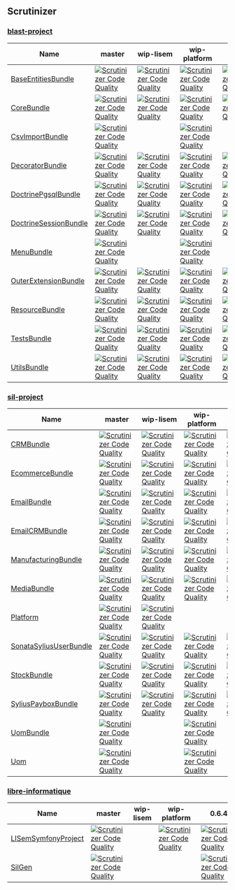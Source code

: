 ## Scrutinizer #

### [blast-project](https://github.com/blast-project/) #
 | Name | master | wip-lisem | wip-platform | 0.6.4 | 
 | -- | -- | -- | -- | -- | 
 | [BaseEntitiesBundle](https://github.com/blast-project/BaseEntitiesBundle) | [![Scrutinizer Code Quality](https://scrutinizer-ci.com/g/blast-project/BaseEntitiesBundle/badges/quality-score.png?b=master)](https://scrutinizer-ci.com/g/blast-project/BaseEntitiesBundle/?branch=master) | [![Scrutinizer Code Quality](https://scrutinizer-ci.com/g/blast-project/BaseEntitiesBundle/badges/quality-score.png?b=wip-lisem)](https://scrutinizer-ci.com/g/blast-project/BaseEntitiesBundle/?branch=wip-lisem) | [![Scrutinizer Code Quality](https://scrutinizer-ci.com/g/blast-project/BaseEntitiesBundle/badges/quality-score.png?b=wip-platform)](https://scrutinizer-ci.com/g/blast-project/BaseEntitiesBundle/?branch=wip-platform) | [![Scrutinizer Code Quality](https://scrutinizer-ci.com/g/blast-project/BaseEntitiesBundle/badges/quality-score.png?b=0.6.4)](https://scrutinizer-ci.com/g/blast-project/BaseEntitiesBundle/?branch=0.6.4) | 
 | [CoreBundle](https://github.com/blast-project/CoreBundle) | [![Scrutinizer Code Quality](https://scrutinizer-ci.com/g/blast-project/CoreBundle/badges/quality-score.png?b=master)](https://scrutinizer-ci.com/g/blast-project/CoreBundle/?branch=master) | [![Scrutinizer Code Quality](https://scrutinizer-ci.com/g/blast-project/CoreBundle/badges/quality-score.png?b=wip-lisem)](https://scrutinizer-ci.com/g/blast-project/CoreBundle/?branch=wip-lisem) | [![Scrutinizer Code Quality](https://scrutinizer-ci.com/g/blast-project/CoreBundle/badges/quality-score.png?b=wip-platform)](https://scrutinizer-ci.com/g/blast-project/CoreBundle/?branch=wip-platform) | [![Scrutinizer Code Quality](https://scrutinizer-ci.com/g/blast-project/CoreBundle/badges/quality-score.png?b=0.6.4)](https://scrutinizer-ci.com/g/blast-project/CoreBundle/?branch=0.6.4) | 
 | [CsvImportBundle](https://github.com/blast-project/CsvImportBundle) | [![Scrutinizer Code Quality](https://scrutinizer-ci.com/g/blast-project/CsvImportBundle/badges/quality-score.png?b=master)](https://scrutinizer-ci.com/g/blast-project/CsvImportBundle/?branch=master) |  | [![Scrutinizer Code Quality](https://scrutinizer-ci.com/g/blast-project/CsvImportBundle/badges/quality-score.png?b=wip-platform)](https://scrutinizer-ci.com/g/blast-project/CsvImportBundle/?branch=wip-platform) |  | 
 | [DecoratorBundle](https://github.com/blast-project/DecoratorBundle) | [![Scrutinizer Code Quality](https://scrutinizer-ci.com/g/blast-project/DecoratorBundle/badges/quality-score.png?b=master)](https://scrutinizer-ci.com/g/blast-project/DecoratorBundle/?branch=master) | [![Scrutinizer Code Quality](https://scrutinizer-ci.com/g/blast-project/DecoratorBundle/badges/quality-score.png?b=wip-lisem)](https://scrutinizer-ci.com/g/blast-project/DecoratorBundle/?branch=wip-lisem) | [![Scrutinizer Code Quality](https://scrutinizer-ci.com/g/blast-project/DecoratorBundle/badges/quality-score.png?b=wip-platform)](https://scrutinizer-ci.com/g/blast-project/DecoratorBundle/?branch=wip-platform) | [![Scrutinizer Code Quality](https://scrutinizer-ci.com/g/blast-project/DecoratorBundle/badges/quality-score.png?b=0.6.4)](https://scrutinizer-ci.com/g/blast-project/DecoratorBundle/?branch=0.6.4) | 
 | [DoctrinePgsqlBundle](https://github.com/blast-project/DoctrinePgsqlBundle) | [![Scrutinizer Code Quality](https://scrutinizer-ci.com/g/blast-project/DoctrinePgsqlBundle/badges/quality-score.png?b=master)](https://scrutinizer-ci.com/g/blast-project/DoctrinePgsqlBundle/?branch=master) | [![Scrutinizer Code Quality](https://scrutinizer-ci.com/g/blast-project/DoctrinePgsqlBundle/badges/quality-score.png?b=wip-lisem)](https://scrutinizer-ci.com/g/blast-project/DoctrinePgsqlBundle/?branch=wip-lisem) | [![Scrutinizer Code Quality](https://scrutinizer-ci.com/g/blast-project/DoctrinePgsqlBundle/badges/quality-score.png?b=wip-platform)](https://scrutinizer-ci.com/g/blast-project/DoctrinePgsqlBundle/?branch=wip-platform) | [![Scrutinizer Code Quality](https://scrutinizer-ci.com/g/blast-project/DoctrinePgsqlBundle/badges/quality-score.png?b=0.6.4)](https://scrutinizer-ci.com/g/blast-project/DoctrinePgsqlBundle/?branch=0.6.4) | 
 | [DoctrineSessionBundle](https://github.com/blast-project/DoctrineSessionBundle) | [![Scrutinizer Code Quality](https://scrutinizer-ci.com/g/blast-project/DoctrineSessionBundle/badges/quality-score.png?b=master)](https://scrutinizer-ci.com/g/blast-project/DoctrineSessionBundle/?branch=master) | [![Scrutinizer Code Quality](https://scrutinizer-ci.com/g/blast-project/DoctrineSessionBundle/badges/quality-score.png?b=wip-lisem)](https://scrutinizer-ci.com/g/blast-project/DoctrineSessionBundle/?branch=wip-lisem) | [![Scrutinizer Code Quality](https://scrutinizer-ci.com/g/blast-project/DoctrineSessionBundle/badges/quality-score.png?b=wip-platform)](https://scrutinizer-ci.com/g/blast-project/DoctrineSessionBundle/?branch=wip-platform) | [![Scrutinizer Code Quality](https://scrutinizer-ci.com/g/blast-project/DoctrineSessionBundle/badges/quality-score.png?b=0.6.4)](https://scrutinizer-ci.com/g/blast-project/DoctrineSessionBundle/?branch=0.6.4) | 
 | [MenuBundle](https://github.com/blast-project/MenuBundle) | [![Scrutinizer Code Quality](https://scrutinizer-ci.com/g/blast-project/MenuBundle/badges/quality-score.png?b=master)](https://scrutinizer-ci.com/g/blast-project/MenuBundle/?branch=master) |  | [![Scrutinizer Code Quality](https://scrutinizer-ci.com/g/blast-project/MenuBundle/badges/quality-score.png?b=wip-platform)](https://scrutinizer-ci.com/g/blast-project/MenuBundle/?branch=wip-platform) |  | 
 | [OuterExtensionBundle](https://github.com/blast-project/OuterExtensionBundle) | [![Scrutinizer Code Quality](https://scrutinizer-ci.com/g/blast-project/OuterExtensionBundle/badges/quality-score.png?b=master)](https://scrutinizer-ci.com/g/blast-project/OuterExtensionBundle/?branch=master) | [![Scrutinizer Code Quality](https://scrutinizer-ci.com/g/blast-project/OuterExtensionBundle/badges/quality-score.png?b=wip-lisem)](https://scrutinizer-ci.com/g/blast-project/OuterExtensionBundle/?branch=wip-lisem) | [![Scrutinizer Code Quality](https://scrutinizer-ci.com/g/blast-project/OuterExtensionBundle/badges/quality-score.png?b=wip-platform)](https://scrutinizer-ci.com/g/blast-project/OuterExtensionBundle/?branch=wip-platform) | [![Scrutinizer Code Quality](https://scrutinizer-ci.com/g/blast-project/OuterExtensionBundle/badges/quality-score.png?b=0.6.4)](https://scrutinizer-ci.com/g/blast-project/OuterExtensionBundle/?branch=0.6.4) | 
 | [ResourceBundle](https://github.com/blast-project/ResourceBundle) | [![Scrutinizer Code Quality](https://scrutinizer-ci.com/g/blast-project/ResourceBundle/badges/quality-score.png?b=master)](https://scrutinizer-ci.com/g/blast-project/ResourceBundle/?branch=master) | [![Scrutinizer Code Quality](https://scrutinizer-ci.com/g/blast-project/ResourceBundle/badges/quality-score.png?b=wip-lisem)](https://scrutinizer-ci.com/g/blast-project/ResourceBundle/?branch=wip-lisem) | [![Scrutinizer Code Quality](https://scrutinizer-ci.com/g/blast-project/ResourceBundle/badges/quality-score.png?b=wip-platform)](https://scrutinizer-ci.com/g/blast-project/ResourceBundle/?branch=wip-platform) | [![Scrutinizer Code Quality](https://scrutinizer-ci.com/g/blast-project/ResourceBundle/badges/quality-score.png?b=0.6.4)](https://scrutinizer-ci.com/g/blast-project/ResourceBundle/?branch=0.6.4) | 
 | [TestsBundle](https://github.com/blast-project/TestsBundle) | [![Scrutinizer Code Quality](https://scrutinizer-ci.com/g/blast-project/TestsBundle/badges/quality-score.png?b=master)](https://scrutinizer-ci.com/g/blast-project/TestsBundle/?branch=master) | [![Scrutinizer Code Quality](https://scrutinizer-ci.com/g/blast-project/TestsBundle/badges/quality-score.png?b=wip-lisem)](https://scrutinizer-ci.com/g/blast-project/TestsBundle/?branch=wip-lisem) | [![Scrutinizer Code Quality](https://scrutinizer-ci.com/g/blast-project/TestsBundle/badges/quality-score.png?b=wip-platform)](https://scrutinizer-ci.com/g/blast-project/TestsBundle/?branch=wip-platform) | [![Scrutinizer Code Quality](https://scrutinizer-ci.com/g/blast-project/TestsBundle/badges/quality-score.png?b=0.6.4)](https://scrutinizer-ci.com/g/blast-project/TestsBundle/?branch=0.6.4) | 
 | [UtilsBundle](https://github.com/blast-project/UtilsBundle) | [![Scrutinizer Code Quality](https://scrutinizer-ci.com/g/blast-project/UtilsBundle/badges/quality-score.png?b=master)](https://scrutinizer-ci.com/g/blast-project/UtilsBundle/?branch=master) | [![Scrutinizer Code Quality](https://scrutinizer-ci.com/g/blast-project/UtilsBundle/badges/quality-score.png?b=wip-lisem)](https://scrutinizer-ci.com/g/blast-project/UtilsBundle/?branch=wip-lisem) | [![Scrutinizer Code Quality](https://scrutinizer-ci.com/g/blast-project/UtilsBundle/badges/quality-score.png?b=wip-platform)](https://scrutinizer-ci.com/g/blast-project/UtilsBundle/?branch=wip-platform) | [![Scrutinizer Code Quality](https://scrutinizer-ci.com/g/blast-project/UtilsBundle/badges/quality-score.png?b=0.6.4)](https://scrutinizer-ci.com/g/blast-project/UtilsBundle/?branch=0.6.4) | 

### [sil-project](https://github.com/sil-project/) #
 | Name | master | wip-lisem | wip-platform | 0.6.4 | 
 | -- | -- | -- | -- | -- | 
 | [CRMBundle](https://github.com/sil-project/CRMBundle) | [![Scrutinizer Code Quality](https://scrutinizer-ci.com/g/sil-project/CRMBundle/badges/quality-score.png?b=master)](https://scrutinizer-ci.com/g/sil-project/CRMBundle/?branch=master) | [![Scrutinizer Code Quality](https://scrutinizer-ci.com/g/sil-project/CRMBundle/badges/quality-score.png?b=wip-lisem)](https://scrutinizer-ci.com/g/sil-project/CRMBundle/?branch=wip-lisem) | [![Scrutinizer Code Quality](https://scrutinizer-ci.com/g/sil-project/CRMBundle/badges/quality-score.png?b=wip-platform)](https://scrutinizer-ci.com/g/sil-project/CRMBundle/?branch=wip-platform) | [![Scrutinizer Code Quality](https://scrutinizer-ci.com/g/sil-project/CRMBundle/badges/quality-score.png?b=0.6.4)](https://scrutinizer-ci.com/g/sil-project/CRMBundle/?branch=0.6.4) | 
 | [EcommerceBundle](https://github.com/sil-project/EcommerceBundle) | [![Scrutinizer Code Quality](https://scrutinizer-ci.com/g/sil-project/EcommerceBundle/badges/quality-score.png?b=master)](https://scrutinizer-ci.com/g/sil-project/EcommerceBundle/?branch=master) | [![Scrutinizer Code Quality](https://scrutinizer-ci.com/g/sil-project/EcommerceBundle/badges/quality-score.png?b=wip-lisem)](https://scrutinizer-ci.com/g/sil-project/EcommerceBundle/?branch=wip-lisem) | [![Scrutinizer Code Quality](https://scrutinizer-ci.com/g/sil-project/EcommerceBundle/badges/quality-score.png?b=wip-platform)](https://scrutinizer-ci.com/g/sil-project/EcommerceBundle/?branch=wip-platform) | [![Scrutinizer Code Quality](https://scrutinizer-ci.com/g/sil-project/EcommerceBundle/badges/quality-score.png?b=0.6.4)](https://scrutinizer-ci.com/g/sil-project/EcommerceBundle/?branch=0.6.4) | 
 | [EmailBundle](https://github.com/sil-project/EmailBundle) | [![Scrutinizer Code Quality](https://scrutinizer-ci.com/g/sil-project/EmailBundle/badges/quality-score.png?b=master)](https://scrutinizer-ci.com/g/sil-project/EmailBundle/?branch=master) | [![Scrutinizer Code Quality](https://scrutinizer-ci.com/g/sil-project/EmailBundle/badges/quality-score.png?b=wip-lisem)](https://scrutinizer-ci.com/g/sil-project/EmailBundle/?branch=wip-lisem) | [![Scrutinizer Code Quality](https://scrutinizer-ci.com/g/sil-project/EmailBundle/badges/quality-score.png?b=wip-platform)](https://scrutinizer-ci.com/g/sil-project/EmailBundle/?branch=wip-platform) | [![Scrutinizer Code Quality](https://scrutinizer-ci.com/g/sil-project/EmailBundle/badges/quality-score.png?b=0.6.4)](https://scrutinizer-ci.com/g/sil-project/EmailBundle/?branch=0.6.4) | 
 | [EmailCRMBundle](https://github.com/sil-project/EmailCRMBundle) | [![Scrutinizer Code Quality](https://scrutinizer-ci.com/g/sil-project/EmailCRMBundle/badges/quality-score.png?b=master)](https://scrutinizer-ci.com/g/sil-project/EmailCRMBundle/?branch=master) | [![Scrutinizer Code Quality](https://scrutinizer-ci.com/g/sil-project/EmailCRMBundle/badges/quality-score.png?b=wip-lisem)](https://scrutinizer-ci.com/g/sil-project/EmailCRMBundle/?branch=wip-lisem) | [![Scrutinizer Code Quality](https://scrutinizer-ci.com/g/sil-project/EmailCRMBundle/badges/quality-score.png?b=wip-platform)](https://scrutinizer-ci.com/g/sil-project/EmailCRMBundle/?branch=wip-platform) | [![Scrutinizer Code Quality](https://scrutinizer-ci.com/g/sil-project/EmailCRMBundle/badges/quality-score.png?b=0.6.4)](https://scrutinizer-ci.com/g/sil-project/EmailCRMBundle/?branch=0.6.4) | 
 | [ManufacturingBundle](https://github.com/sil-project/ManufacturingBundle) | [![Scrutinizer Code Quality](https://scrutinizer-ci.com/g/sil-project/ManufacturingBundle/badges/quality-score.png?b=master)](https://scrutinizer-ci.com/g/sil-project/ManufacturingBundle/?branch=master) | [![Scrutinizer Code Quality](https://scrutinizer-ci.com/g/sil-project/ManufacturingBundle/badges/quality-score.png?b=wip-lisem)](https://scrutinizer-ci.com/g/sil-project/ManufacturingBundle/?branch=wip-lisem) | [![Scrutinizer Code Quality](https://scrutinizer-ci.com/g/sil-project/ManufacturingBundle/badges/quality-score.png?b=wip-platform)](https://scrutinizer-ci.com/g/sil-project/ManufacturingBundle/?branch=wip-platform) | [![Scrutinizer Code Quality](https://scrutinizer-ci.com/g/sil-project/ManufacturingBundle/badges/quality-score.png?b=0.6.4)](https://scrutinizer-ci.com/g/sil-project/ManufacturingBundle/?branch=0.6.4) | 
 | [MediaBundle](https://github.com/sil-project/MediaBundle) | [![Scrutinizer Code Quality](https://scrutinizer-ci.com/g/sil-project/MediaBundle/badges/quality-score.png?b=master)](https://scrutinizer-ci.com/g/sil-project/MediaBundle/?branch=master) | [![Scrutinizer Code Quality](https://scrutinizer-ci.com/g/sil-project/MediaBundle/badges/quality-score.png?b=wip-lisem)](https://scrutinizer-ci.com/g/sil-project/MediaBundle/?branch=wip-lisem) | [![Scrutinizer Code Quality](https://scrutinizer-ci.com/g/sil-project/MediaBundle/badges/quality-score.png?b=wip-platform)](https://scrutinizer-ci.com/g/sil-project/MediaBundle/?branch=wip-platform) | [![Scrutinizer Code Quality](https://scrutinizer-ci.com/g/sil-project/MediaBundle/badges/quality-score.png?b=0.6.4)](https://scrutinizer-ci.com/g/sil-project/MediaBundle/?branch=0.6.4) | 
 | [Platform](https://github.com/sil-project/Platform) | [![Scrutinizer Code Quality](https://scrutinizer-ci.com/g/sil-project/Platform/badges/quality-score.png?b=master)](https://scrutinizer-ci.com/g/sil-project/Platform/?branch=master) | [![Scrutinizer Code Quality](https://scrutinizer-ci.com/g/sil-project/Platform/badges/quality-score.png?b=wip-lisem)](https://scrutinizer-ci.com/g/sil-project/Platform/?branch=wip-lisem) |  |  | 
 | [SonataSyliusUserBundle](https://github.com/sil-project/SonataSyliusUserBundle) | [![Scrutinizer Code Quality](https://scrutinizer-ci.com/g/sil-project/SonataSyliusUserBundle/badges/quality-score.png?b=master)](https://scrutinizer-ci.com/g/sil-project/SonataSyliusUserBundle/?branch=master) | [![Scrutinizer Code Quality](https://scrutinizer-ci.com/g/sil-project/SonataSyliusUserBundle/badges/quality-score.png?b=wip-lisem)](https://scrutinizer-ci.com/g/sil-project/SonataSyliusUserBundle/?branch=wip-lisem) | [![Scrutinizer Code Quality](https://scrutinizer-ci.com/g/sil-project/SonataSyliusUserBundle/badges/quality-score.png?b=wip-platform)](https://scrutinizer-ci.com/g/sil-project/SonataSyliusUserBundle/?branch=wip-platform) | [![Scrutinizer Code Quality](https://scrutinizer-ci.com/g/sil-project/SonataSyliusUserBundle/badges/quality-score.png?b=0.6.4)](https://scrutinizer-ci.com/g/sil-project/SonataSyliusUserBundle/?branch=0.6.4) | 
 | [StockBundle](https://github.com/sil-project/StockBundle) | [![Scrutinizer Code Quality](https://scrutinizer-ci.com/g/sil-project/StockBundle/badges/quality-score.png?b=master)](https://scrutinizer-ci.com/g/sil-project/StockBundle/?branch=master) | [![Scrutinizer Code Quality](https://scrutinizer-ci.com/g/sil-project/StockBundle/badges/quality-score.png?b=wip-lisem)](https://scrutinizer-ci.com/g/sil-project/StockBundle/?branch=wip-lisem) | [![Scrutinizer Code Quality](https://scrutinizer-ci.com/g/sil-project/StockBundle/badges/quality-score.png?b=wip-platform)](https://scrutinizer-ci.com/g/sil-project/StockBundle/?branch=wip-platform) | [![Scrutinizer Code Quality](https://scrutinizer-ci.com/g/sil-project/StockBundle/badges/quality-score.png?b=0.6.4)](https://scrutinizer-ci.com/g/sil-project/StockBundle/?branch=0.6.4) | 
 | [SyliusPayboxBundle](https://github.com/sil-project/SyliusPayboxBundle) | [![Scrutinizer Code Quality](https://scrutinizer-ci.com/g/sil-project/SyliusPayboxBundle/badges/quality-score.png?b=master)](https://scrutinizer-ci.com/g/sil-project/SyliusPayboxBundle/?branch=master) | [![Scrutinizer Code Quality](https://scrutinizer-ci.com/g/sil-project/SyliusPayboxBundle/badges/quality-score.png?b=wip-lisem)](https://scrutinizer-ci.com/g/sil-project/SyliusPayboxBundle/?branch=wip-lisem) | [![Scrutinizer Code Quality](https://scrutinizer-ci.com/g/sil-project/SyliusPayboxBundle/badges/quality-score.png?b=wip-platform)](https://scrutinizer-ci.com/g/sil-project/SyliusPayboxBundle/?branch=wip-platform) | [![Scrutinizer Code Quality](https://scrutinizer-ci.com/g/sil-project/SyliusPayboxBundle/badges/quality-score.png?b=0.6.4)](https://scrutinizer-ci.com/g/sil-project/SyliusPayboxBundle/?branch=0.6.4) | 
 | [UomBundle](https://github.com/sil-project/UomBundle) | [![Scrutinizer Code Quality](https://scrutinizer-ci.com/g/sil-project/UomBundle/badges/quality-score.png?b=master)](https://scrutinizer-ci.com/g/sil-project/UomBundle/?branch=master) |  | [![Scrutinizer Code Quality](https://scrutinizer-ci.com/g/sil-project/UomBundle/badges/quality-score.png?b=wip-platform)](https://scrutinizer-ci.com/g/sil-project/UomBundle/?branch=wip-platform) |  | 
 | [Uom](https://github.com/sil-project/Uom) | [![Scrutinizer Code Quality](https://scrutinizer-ci.com/g/sil-project/Uom/badges/quality-score.png?b=master)](https://scrutinizer-ci.com/g/sil-project/Uom/?branch=master) |  | [![Scrutinizer Code Quality](https://scrutinizer-ci.com/g/sil-project/Uom/badges/quality-score.png?b=wip-platform)](https://scrutinizer-ci.com/g/sil-project/Uom/?branch=wip-platform) |  | 

### [libre-informatique](https://github.com/libre-informatique/) #
 | Name | master | wip-lisem | wip-platform | 0.6.4 | 
 | -- | -- | -- | -- | -- | 
 | [LISemSymfonyProject](https://github.com/libre-informatique/LISemSymfonyProject) | [![Scrutinizer Code Quality](https://scrutinizer-ci.com/g/libre-informatique/LISemSymfonyProject/badges/quality-score.png?b=master)](https://scrutinizer-ci.com/g/libre-informatique/LISemSymfonyProject/?branch=master) |  | [![Scrutinizer Code Quality](https://scrutinizer-ci.com/g/libre-informatique/LISemSymfonyProject/badges/quality-score.png?b=wip-platform)](https://scrutinizer-ci.com/g/libre-informatique/LISemSymfonyProject/?branch=wip-platform) | [![Scrutinizer Code Quality](https://scrutinizer-ci.com/g/libre-informatique/LISemSymfonyProject/badges/quality-score.png?b=0.6.4)](https://scrutinizer-ci.com/g/libre-informatique/LISemSymfonyProject/?branch=0.6.4) | 
 | [SilGen](https://github.com/libre-informatique/SilGen) | [![Scrutinizer Code Quality](https://scrutinizer-ci.com/g/libre-informatique/SilGen/badges/quality-score.png?b=master)](https://scrutinizer-ci.com/g/libre-informatique/SilGen/?branch=master) |  |  | [![Scrutinizer Code Quality](https://scrutinizer-ci.com/g/libre-informatique/SilGen/badges/quality-score.png?b=0.6.4)](https://scrutinizer-ci.com/g/libre-informatique/SilGen/?branch=0.6.4) | 
